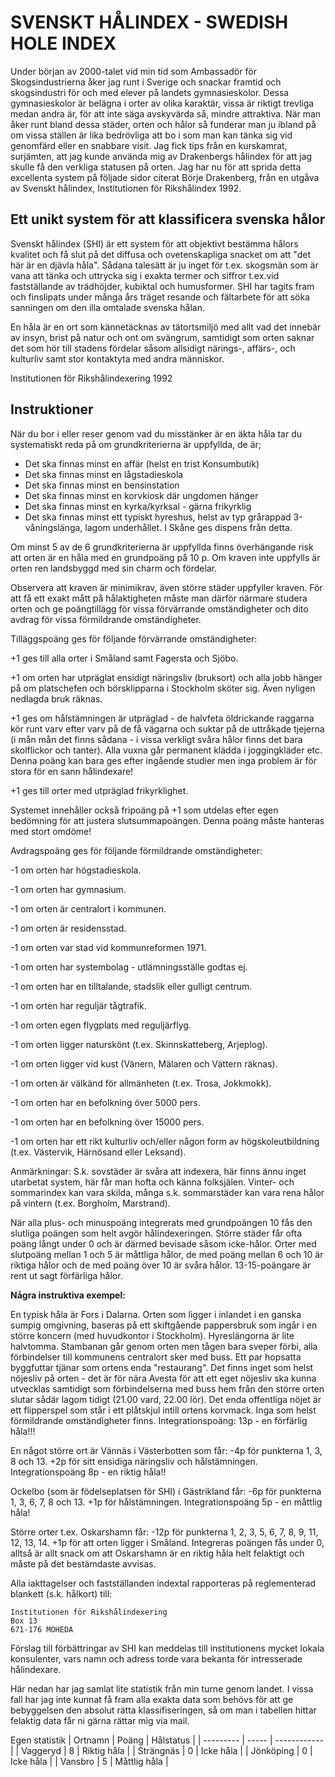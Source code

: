 # SVENSKT HÅLINDEX - SWEDISH HOLE INDEX

Under början av 2000-talet vid min tid som Ambassadör för Skogsindustrierna åker jag runt i Sverige och snackar framtid och skogsindustri för och med elever på landets gymnasieskolor. Dessa gymnasieskolor är belägna i orter av olika karaktär, vissa är riktigt trevliga medan andra är, för att inte säga avskyvärda så, mindre attraktiva. När man åker runt bland dessa städer, orten och hålor så funderar man ju ibland på om vissa ställen är lika bedrövliga att bo i som man kan tänka sig vid genomfärd eller en snabbare visit. Jag fick tips från en kurskamrat, surjämten, att jag kunde använda mig av Drakenbergs hålindex för att jag skulle få den verkliga statusen på orten.
Jag har nu för att sprida detta excellenta system på följade sidor citerat Börje Drakenberg, från en utgåva av Svenskt hålindex, Institutionen för Rikshålindex 1992.


## Ett unikt system för att klassificera svenska hålor

Svenskt hålindex (SHI) är ett system för att objektivt bestämma hålors kvalitet och få slut på det diffusa och ovetenskapliga snacket om att "det här är en djävla håla". Sådana talesätt är ju inget för t.ex. skogsmän som är vana att tänka och uttrycka sig i exakta termer och siffror t.ex.vid fastställande av trädhöjder, kubiktal och humusformer. SHI har tagits fram och finslipats under många års träget resande och fältarbete för att söka sanningen om den illa omtalade svenska hålan.

En håla är en ort som kännetäcknas av tätortsmiljö med allt vad det innebär av insyn, brist på natur och ont om svängrum, samtidigt som orten saknar det som hör till stadens fördelar såsom allsidigt närings-, affärs-, och kulturliv samt stor kontaktyta med andra människor.


Institutionen för Rikshålindexering 1992



## Instruktioner

När du bor i eller reser genom vad du misstänker är en äkta håla tar du systematiskt reda på om grundkriterierna är uppfyllda, de är;

* Det ska finnas minst en affär (helst en trist Konsumbutik)
* Det ska finnas minst en lågstadieskola
* Det ska finnas minst en bensinstation
* Det ska finnas minst en korvkiosk där ungdomen hänger
* Det ska finnas minst en kyrka/kyrksal - gärna frikyrklig
* Det ska finnas minst ett typiskt hyreshus, helst av typ grårappad 3-våningslänga, lagom underhållet.
I Skåne ges dispens från detta.

Om minst 5 av de 6 grundkriterierna är uppfyllda finns överhängande risk att orten är en håla med en grundpoäng på 10 p. Om kraven inte uppfylls är orten ren landsbyggd med sin charm och fördelar.

Observera att kraven är minimikrav, även större städer uppfyller kraven. För att få ett exakt mått på hålaktigheten måste man därför närmare studera orten och ge poängtillägg för vissa förvärrande omständigheter och dito avdrag för vissa förmildrande omständigheter.

Tilläggspoäng ges för följande förvärrande omständigheter:

+1 ges till alla orter i Småland samt Fagersta och Sjöbo.

+1 om orten har utpräglat ensidigt näringsliv (bruksort) och alla jobb hänger på om platschefen och börsklipparna i Stockholm sköter sig. Även nyligen nedlagda bruk räknas.

+1 ges om hålstämningen är utpräglad - de halvfeta öldrickande raggarna kör runt varv efter varv på de få vägarna och suktar på de uttråkade tjejerna (i mån mån det finns sådana - i vissa verkligt svåra hålor finns det bara skolflickor och tanter). Alla vuxna går permanent klädda i joggingkläder etc. Denna poäng kan bara ges efter ingående studier men inga problem är för stora för en sann hålindexare!

+1 ges till orter med utpräglad frikyrklighet.

Systemet innehåller också fripoäng på +1 som utdelas efter egen bedömning för att justera slutsummapoängen. Denna poäng måste hanteras med stort omdöme!

Avdragspoäng ges för följande förmildrande omständigheter:

-1 om orten har högstadieskola.

-1 om orten har gymnasium.

-1 om orten är centralort i kommunen.

-1 om orten är residensstad.

-1 om orten var stad vid kommunreformen 1971.

-1 om orten har systembolag - utlämningsställe godtas ej.

-1 om orten har en tilltalande, stadslik eller gulligt centrum.

-1 om orten har reguljär tågtrafik.

-1 om orten egen flygplats med reguljärflyg.

-1 om orten ligger naturskönt (t.ex. Skinnskatteberg, Arjeplog).

-1 om orten ligger vid kust (Vänern, Mälaren och Vättern räknas).

-1 om orten är välkänd för allmänheten (t.ex. Trosa, Jokkmokk).

-1 om orten har en befolkning över 5000 pers.

-1 om orten har en befolkning över 15000 pers.

-1 om orten har ett rikt kulturliv och/eller någon form av högskoleutbildning (t.ex. Västervik, Härnösand eller Leksand).

Anmärkningar: S.k. sovstäder är svåra att indexera, här finns ännu inget utarbetat system, här får man hofta och känna folksjälen. Vinter- och sommarindex kan vara skilda, många s.k. sommarstäder kan vara rena hålor på vintern (t.ex. Borgholm, Marstrand).

När alla plus- och minuspoäng integrerats med grundpoängen 10 fås den slutliga poängen som helt avgör hålindexeringen. Större städer får ofta poäng långt under 0 och är därmed bevisade såsom icke-hålor. Orter med slutpoäng mellan 1 och 5 är måttliga hålor, de med poäng mellan 6 och 10 är riktiga hålor och de med poäng över 10 är svåra hålor. 13-15-poängare är rent ut sagt förfärliga hålor.



**Några instruktiva exempel:**

En typisk håla är Fors i Dalarna. Orten som ligger i inlandet i en ganska sumpig omgivning, baseras på ett skiftgående pappersbruk som ingår i en större koncern (med huvudkontor i Stockholm). Hyreslängorna är lite halvtomma. Stambanan går genom orten men tågen bara sveper förbi, alla förbindelser till kommunens centralort sker med buss. Ett par hopsatta byggfuttar tjänar som ortens enda "restaurang". Det finns inget som helst nöjesliv på orten - det är för nära Avesta för att ett eget nöjesliv ska kunna utvecklas samtidigt som förbindelserna med buss hem från den större orten slutar sådär lagom tidigt (21.00 vard, 22.00 lör). Det enda offentliga nöjet är ett flipperspel som står i ett plåtskjul intill ortens korvmack. Inga som helst förmildrande omständigheter finns. Integrationspoäng: 13p - en förfärlig håla!!!

En något större ort är Vännäs i Västerbotten som får:
-4p för punkterna 1, 3, 8 och 13. +2p för sitt ensidiga näringsliv och hålstämningen. Integrationspoäng 8p - en riktig håla!!

Ockelbo (som är födelseplatsen för SHI) i Gästrikland får:
-6p för punkterna 1, 3, 6, 7, 8 och 13. +1p för hålstämningen. Integrationspoäng 5p - en måttlig håla!

Större orter t.ex. Oskarshamn får:
-12p för punkterna 1, 2, 3, 5, 6, 7, 8, 9, 11, 12, 13, 14. +1p för att orten ligger i Småland. Integreras poängen fås under 0, alltså är allt snack om att Oskarshamn är en riktig håla helt felaktigt och måste på det bestämdaste avvisas.



Alla iakttagelser och fastställanden indextal rapporteras på reglementerad blankett (s.k. hålkort) till:

```
Institutionen för Rikshålindexering
Box 13
671-176 MOHEDA
```



Förslag till förbättringar av SHI kan meddelas till institutionens mycket lokala konsulenter, vars namn och adress torde vara bekanta för intresserade hålindexare.



Här nedan har jag samlat lite statistik från min turne genom landet. I vissa fall har jag inte kunnat få fram alla exakta data som behövs för att ge bebyggelsen den absolut rätta klassifiseringen, så om man i tabellen hittar felaktig data får ni gärna rättar mig via mail.

Egen statistik
| Ortnamn   | Poäng | Hålstatus    |
| --------- | ----- | ------------ |
| Vaggeryd  | 8     | Riktig håla  |
| Strängnäs | 0     | Icke håla    |
| Jönköping | 0     | Icke håla    |
| Vansbro   | 5     | Måttlig håla |
